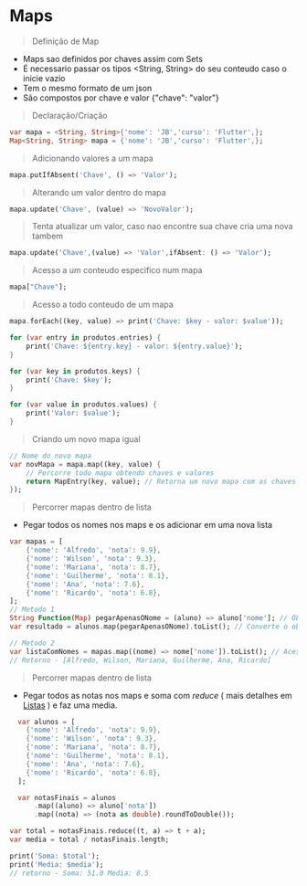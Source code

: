 # Maps
> Definição de Map
- Maps sao definidos por chaves assim com Sets
- É necessario passar os tipos <String, String> do seu conteudo caso o inicie vazio
- Tem o mesmo formato de um json
- São compostos por chave e valor {"chave": "valor"}
>Declaração/Criação
```dart
var mapa = <String, String>{'nome': 'JB','curso': 'Flutter',};
Map<String, String> mapa = {'nome': 'JB','curso': 'Flutter',};
```
>Adicionando valores a um mapa
```dart
mapa.putIfAbsent('Chave', () => 'Valor');
```
>Alterando um valor dentro do mapa
```dart
mapa.update('Chave', (value) => 'NovoValor');
```
>Tenta atualizar um valor, caso nao encontre sua chave cria uma nova tambem
```dart
mapa.update('Chave',(value) => 'Valor',ifAbsent: () => 'Valor');
```
>Acesso a um conteudo especifico num mapa
```dart
mapa["Chave"];
```
>Acesso a todo conteudo de um mapa
```dart
mapa.forEach((key, value) => print('Chave: $key - valor: $value'));
```
```dart
for (var entry in produtos.entries) {
    print('Chave: ${entry.key} - valor: ${entry.value}');
}
```
```dart
for (var key in produtos.keys) {
    print('Chave: $key');
}
```
```dart
for (var value in produtos.values) {
    print('Valor: $value');
}
```
>Criando um novo mapa igual 
```dart
// Nome do novo mapa
var novMapa = mapa.map((key, value) {
    // Percorre todo mapa obtendo chaves e valores 
    return MapEntry(key, value); // Retorna um novo mapa com as chaves e valores obtidos
});
```
>Percorrer mapas dentro de lista
- Pegar todos os nomes nos maps e os adicionar em uma nova lista
```dart
var mapas = [
    {'nome': 'Alfredo', 'nota': 9.9},
    {'nome': 'Wilson', 'nota': 9.3},
    {'nome': 'Mariana', 'nota': 8.7},
    {'nome': 'Guilherme', 'nota': 8.1},
    {'nome': 'Ana', 'nota': 7.6},
    {'nome': 'Ricardo', 'nota': 6.8},
];
// Metodo 1
String Function(Map) pegarApenasONome = (aluno) => aluno['nome']; // Obtem os nomes da lista e retorna um objeto
var resultado = alunos.map(pegarApenasONome).toList(); // Converte o objeto em um map e depois em uma lista

// Metodo 2
var listaComNomes = mapas.map((nome) => nome['nome']).toList(); // Acessa todos os itens na lista, e obtem todos os valores na chave nome
// Retorno - [Alfredo, Wilson, Mariana, Guilherme, Ana, Ricardo]
```
>Percorrer mapas dentro de lista
- Pegar todos as notas nos maps e soma com *reduce* ( mais detalhes em [Listas](./Listas.md) ) e faz uma media.
```dart
  var alunos = [
    {'nome': 'Alfredo', 'nota': 9.9},
    {'nome': 'Wilson', 'nota': 9.3},
    {'nome': 'Mariana', 'nota': 8.7},
    {'nome': 'Guilherme', 'nota': 8.1},
    {'nome': 'Ana', 'nota': 7.6},
    {'nome': 'Ricardo', 'nota': 6.8},
  ];

  var notasFinais = alunos
      .map((aluno) => aluno['nota'])
      .map((nota) => (nota as double).roundToDouble());

var total = notasFinais.reduce((t, a) => t + a);
var media = total / notasFinais.length;

print('Soma: $total');
print('Media: $media');
// retorno - Soma: 51.0 Media: 8.5
```





